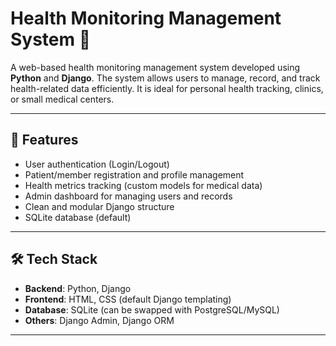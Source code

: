# Health Monitoring Management System 🏥

A web-based health monitoring management system developed using **Python** and **Django**. The system allows users to manage, record, and track health-related data efficiently. It is ideal for personal health tracking, clinics, or small medical centers.

---

## 🚀 Features

- User authentication (Login/Logout)
- Patient/member registration and profile management
- Health metrics tracking (custom models for medical data)
- Admin dashboard for managing users and records
- Clean and modular Django structure
- SQLite database (default)

---

## 🛠️ Tech Stack

- **Backend**: Python, Django
- **Frontend**: HTML, CSS (default Django templating)
- **Database**: SQLite (can be swapped with PostgreSQL/MySQL)
- **Others**: Django Admin, Django ORM

---

